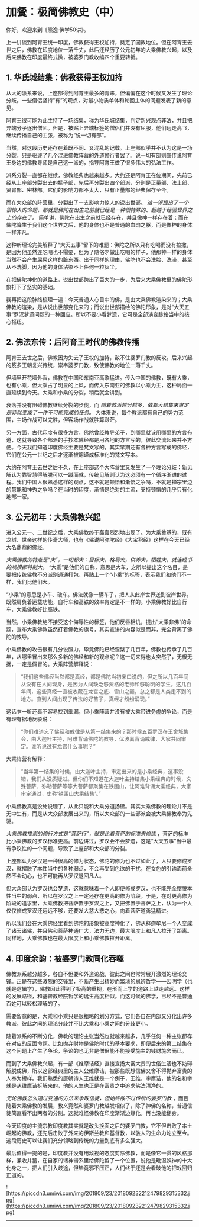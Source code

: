 # 加餐：极简佛教史（中）

你好，欢迎来到《熊逸·佛学50讲》。

上一讲谈到阿育王统一印度，佛教获得王权加持，奠定了国教地位。但在阿育王去世之后，佛教在印度地位一落千丈，此后还经历了公元初年的大乘佛教兴起，以及后来佛教在印度最终式微，被婆罗门教收编四个重要转折。

## 1. 华氏城结集：佛教获得王权加持

从大的派系来说，上座部得到阿育王最多的青睐，但偏偏在这个时候又发生了理论分歧。一些僧侣坚持“有”的观点，对最小物质单体和轮回主体的问题发表了新的意见。

阿育王很可能为此主持了一场结集，称为华氏城结集，判定新兴观点非法，并且把异端分子逐出僧团。但是，被贴上异端标签的僧侣们并没有屈服，他们远走高飞，继续传播自己的主张，被称为“说一切有部”。

当然，对这段历史还存在着既不同、又混乱的记载。上座部似乎并不认为这是一场分裂，只是驱逐了几个混进佛教阵营的外道修行者罢了。说一切有部则宣传说阿育王身边的佛教导师是自己这一派的，指导阿育王做了很多伟大的弘法工作。

派系分裂一直都在继续，佛教经典也越来越多。大约还是阿育王在位期间，先前已经从上座部分裂出去的犊子部，先后再分裂出四个部派，分别是正量部、法上部、贤胄部、密林部。它们的影响力都不太大，只有正量部的经典保存至今。

而在大众部的阵营里，分裂出了一支影响力惊人的说出世部。 *这一派提出了一个很惊人的命题，那就是佛陀在出生之前就已经是一种很特殊的、超越于经验世界之上的存在了。* 简单讲，佛陀在出生之前就已经存在，并且像神一样存在着；而在佛陀降生于我们这个世界之后，他的身体也不是普通的血肉之躯，而是像神的身体一样非凡。

这种新理论完美解释了“大天五事”留下的难题：佛陀之所以只有吃喝而没有拉撒，是因为他虽然连吃喝也不需要，但为了随俗才做出吃喝的样子，他那神一样的身体当然不会产生屎尿这样的脏东西。出于同样的理由，佛陀也不会洗脸、洗澡，甚至从不洗脚，因为他的身体沾染不上任何一粒灰尘。

在把佛陀神化的道路上，说出世部跨出了巨大的一步，为后来大乘佛教里的佛陀形象打下了坚实的基础。

我再把这段脉络梳理一遍：今天普通人心目中的佛，是由大乘佛教渲染来的；大乘佛教的渲染，是从说出世部变化来的；而说出世部描绘的佛陀形象，是对“大天五事”罗汉梦遗问题的一种回应。所以不要小看梦遗，它可是全部演变脉络当中的核心枢纽。

## 2. 佛法东传：后阿育王时代的佛教传播 

阿育王去世之后，佛教因为失去了王权的加持，敌不住婆罗门教的反攻。后来兴起的笈多王朝复兴传统，崇奉婆罗门教，致使佛教的地位一落千丈。

但墙里开花墙外香，佛教在中国和东南亚高歌猛进。传入中国的佛教，既有大乘，也有小乘，但大乘占了明显的上风，而传入东南亚的佛教以小乘为主，这种局面一直延续到今天。大乘和小乘的分裂，稍后就会讲到。

衰落并没有阻碍佛教继续分裂的步伐，而 *随着教派越分越多，依靠大结集来审定是非就变成了一件不可能完成的任务。* 大体来说，每个教派都有自己的势力范围，主场作战可以完胜，但客场作战就胜算渺茫。

另一方面，古代印度有很多方言，佛陀曾经教导弟子，到哪里就该用哪里的方言布道，这就导致各个部派的手抄本佛经都是用各地的方言写的，彼此交流起来并不方便。今天我们知道印度佛经主要是梵文写的，其实早期还有各种方言写成的佛经，它们在公元一世纪之后才逐渐被翻译成标准化的梵文写本。

大约在阿育王去世之后不久，在上座部这个大阵营里又发生了一个理论分歧：新见解认为靠智慧得解脱可以一蹴而就，传统见解则认为这必须有一个循序渐进的过程。我们中国人很熟悉这样的观点，这不就是顿悟和渐悟之争吗，不就是禅宗里边的慧能和神秀之争吗？在当时的印度，渐悟是绝对的主流，支持顿悟的几乎只有化地部一家。

## 3. 公元初年：大乘佛教兴起

进入公元一、二世纪之后，大乘佛教终于轰轰烈烈地出现了。为大乘奠基的，既有龙树、世亲这样的传奇大师，也有《佛说阿弥陀经》《大宝积经》这样在今天已经大名鼎鼎的佛经。

 *大乘佛教的特点是“大”，一切都大：目标大，格局大，供养大，牺牲大，就连经书的规模都特别大。* “大乘”是他们的自称，意思是大车，之所以提出这个名目，是要把传统佛教不分派别通通打包，再贴上一个“小乘”的标签，表示我们和他们不一样，我们比他们大。

“小乘”的意思是小车、破车。佛法就像一辆车子，把人从此岸世界送到彼岸世界。既然肩负着运载功能，自行车和高铁的效率肯定是不一样的。小乘佛教好比自行车，大乘佛教好比高铁。

当然，小乘佛教绝不接受这个侮辱性的标签，他们反唇相讥，提出“大乘非佛”的命题，宣布大乘佛教虽然打着佛教的旗号，其实宣讲的内容似是而非，完全背离了佛陀的教导。

小乘佛教的攻击很有几分说服力，毕竟佛陀已经涅槃了几百年，佛教也传承了几百年，从哪里冒出来那么多新的佛经和新的观点呢？这一切来得也太突然了，无根无据，一定是假冒的。大乘阵营解释说：

> “我们这些佛经当然都是真经，都是佛陀当初亲口说的，但之所以几百年间从没有在人间现身，是因为人间缺乏够资格的老师和够聪明的学生。这几百年间，这些真经一直被收藏在龙宫之底、雪山之巅，总之都是人类走不到的地方。直到人间出现了传法的好苗子，真经才纷纷涌现。”

这话乍一听还真不容易找到纰漏，但小乘阵营并没有被大乘带进务虚的争论，而是有理有据地反驳说：

> “你们难道忘了佛经和戒律是从第一结集来的？那时候五百罗汉在王舍城集会，由大迦叶主持，阿难背诵佛陀的教导，优波离背诵戒律，大家共同审定。谁听说过有龙宫什么事呢？”

大乘阵营有解释：

> “当年第一结集的时候，由大迦叶主持，审定出来的是小乘经典，这事没错，我们从没质疑过。但你们不知道在大迦叶主持结集小乘经典的时候，文殊菩萨、弥勒菩萨等等大菩萨都聚集在铁围山，让阿难背诵大乘经典，大家审定通过，史称‘铁围山大乘结集’。”

小乘佛教真是没处说理了，从此只能和大乘分道扬镳。其实大乘佛教的理论并不是无中生有，而是从大众部发展出来的，所以大众部的一些部派会被大乘佛教奉为先驱。

 *大乘佛教推崇的修行方式是“菩萨行”，就是比着菩萨的标准来修炼* ，菩萨的标准比小乘佛教的罗汉标准更高。前边讲过，罗汉会不会梦遗，这是“大天五事”当中最有争议性的一个问题，导致了上座部和大众部的分裂。

上座部认为罗汉是一种很高的修为状态，佛陀的修为也不过如此了，人只要修成罗汉，就摆脱了本性当中的各种弱点，不会再受到色欲的干扰，在女色的引诱面前全然不会动心，也不可能再从罗汉退回凡人。

但大众部认为罗汉也会梦遗，这就意味着一个人即便修成罗汉，也不能完全摆脱本性当中的弱点，所以在罗汉之上一定还存在更高的修为阶段。于是，在对更高修为阶段的追求里，大乘佛教把菩萨置于罗汉之上，又把佛置于菩萨之上，认为一个人仅仅修成罗汉还远远不够，还要发大慈大悲之心，向着菩萨道勇猛精进。

所以我们会在大乘佛经里看到佛陀的形象被高度神化了，佛从释迦牟尼一个人变成了诸天诸佛，并且佛和菩萨神通广大，法力无边，最大限度上和凡人拉开了距离。同样地，大乘佛教也在最大限度上和小乘佛教拉开距离。

## 4. 印度余韵：被婆罗门教同化吞噬

佛教派系越分越多，各自不但要和外道论战，彼此之间也常常展开激烈的理论交锋。正是在这些激烈的交锋里，不断产生出精妙而繁琐的思辨哲学——因明学（也就是逻辑学），佛教因此得到了极高的重视，在形而上学的道路上越走越远。这样的发展路径，和基督教经院哲学的诞生高度相似。而这时候的佛学，已经不是普通百姓可以轻松理解的了。

需要留意的是，大乘和小乘只是很粗略的划分方式，它们各自在内部又分化出许多教派，彼此之间的理论分歧并不比大乘和小乘之间的分歧更小。

随着派系的不断分化，佛教的理论主张当然也就越来越多，几乎任何一种主张都存在对应的反面命题。比如抛弃财物是佛陀时代的基本要求，即便后来的第二结集在这个问题上产生了争论，争论的也无非是僧侣能不能接受施主的钱财施舍而已。

而到了大乘佛教兴起，有一部《维摩诘经》直接宣扬大富大贵的世俗生活也不妨碍解脱成佛，所以这部经典里的主人公维摩诘，被那些既想信佛又舍不得抛弃富贵的人奉为榜样。我们熟悉的唐朝诗人王维就是一个例子，王维，字摩诘，他的名和字就是从维摩诘拆解来的，他的人生也正是在富贵之中追求佛法清净的。

 *无论佛教怎么通过变通的方法来争取信徒，但始终敌不过传统的婆罗门教* ，而且随着大乘佛教的发展，教义竟然和婆罗门教越发相似了，除了神佛的名称，普通信徒简直看不出两者的分别。这就难怪佛教在印度渐渐边缘化，再也没能翻身。

今天印度的主流宗教印度教其实就是改头换面之后的婆罗门教，它不但击败了本土崛起的佛教，还先后击败了外来的伊斯兰教和基督教，以骇人的生命力屹立至今。这段历史可以让我们充分领略到传统的力量到底有多么强大。

最后值得一提的是，印度教并没有用敌视的态度剪除佛教，而是像它一贯的风格那样，兼收并蓄，在自家的诸神谱系里给佛陀留了一个位置，说他是毗湿奴神的十大化身之一，把人们引入歧途，但毕竟邪不压正，人们终于还是会看破他的把戏回归正道的。

![https://piccdn3.umiwi.com/img/201809/23/201809232212479829315332.jpg](https://piccdn3.umiwi.com/img/201809/23/201809232212479829315332.jpg)

---
